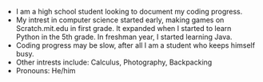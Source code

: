 - I am a high school student looking to document my coding progress.
- My intrest in computer science started early, making games on Scratch.mit.edu in first grade.
It expanded when I started to learn Python in the 5th grade.
In freshman year, I started learning Java.
- Coding progress may be slow, after all I am a student who keeps himself busy.
- Other intrests include: Calculus, Photography, Backpacking
- Pronouns: He/him
